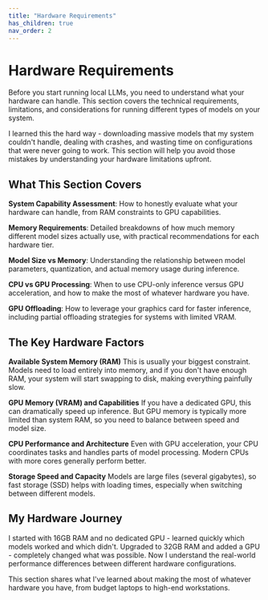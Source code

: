 ```yaml
---
title: "Hardware Requirements"
has_children: true
nav_order: 2
---
```


# Hardware Requirements

Before you start running local LLMs, you need to understand what your hardware can handle. This section covers the technical requirements, limitations, and considerations for running different types of models on your system.

I learned this the hard way - downloading massive models that my system couldn't handle, dealing with crashes, and wasting time on configurations that were never going to work. This section will help you avoid those mistakes by understanding your hardware limitations upfront.

## What This Section Covers

**System Capability Assessment**: How to honestly evaluate what your hardware can handle, from RAM constraints to GPU capabilities.

**Memory Requirements**: Detailed breakdowns of how much memory different model sizes actually use, with practical recommendations for each hardware tier.

**Model Size vs Memory**: Understanding the relationship between model parameters, quantization, and actual memory usage during inference.

**CPU vs GPU Processing**: When to use CPU-only inference versus GPU acceleration, and how to make the most of whatever hardware you have.

**GPU Offloading**: How to leverage your graphics card for faster inference, including partial offloading strategies for systems with limited VRAM.

## The Key Hardware Factors

**Available System Memory (RAM)**
This is usually your biggest constraint. Models need to load entirely into memory, and if you don't have enough RAM, your system will start swapping to disk, making everything painfully slow.

**GPU Memory (VRAM) and Capabilities**
If you have a dedicated GPU, this can dramatically speed up inference. But GPU memory is typically more limited than system RAM, so you need to balance between speed and model size.

**CPU Performance and Architecture**
Even with GPU acceleration, your CPU coordinates tasks and handles parts of model processing. Modern CPUs with more cores generally perform better.

**Storage Speed and Capacity**
Models are large files (several gigabytes), so fast storage (SSD) helps with loading times, especially when switching between different models.

## My Hardware Journey

I started with 16GB RAM and no dedicated GPU - learned quickly which models worked and which didn't. Upgraded to 32GB RAM and added a GPU - completely changed what was possible. Now I understand the real-world performance differences between different hardware configurations.

This section shares what I've learned about making the most of whatever hardware you have, from budget laptops to high-end workstations.
